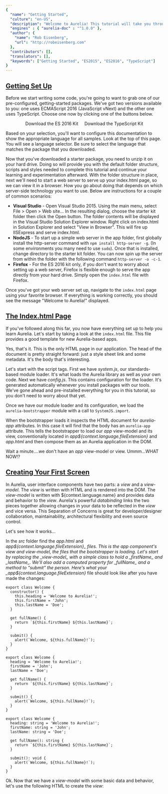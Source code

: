 ```yaml
---
{
  "name": "Getting Started",
  "culture": "en-US",
  "description": "Welcome to Aurelia! This tutorial will take you through creating a simple application using Aurelia and briefly explain its main concepts. We assume you are familiar with JavaScript, HTML, and CSS.",
  "engines" : { "aurelia-doc" : "^1.0.0" },
  "author": {
  	"name": "Rob Eisenberg",
  	"url": "http://robeisenberg.com"
  },
  "contributors": [],
  "translators": [],
  "keywords": ["Getting Started", "ES2015", "ES2016", "TypeScript"]
}
---
```

## [Getting Set Up](aurelia-doc://section/1/version/1.0.0)

Before we start writing some code, you're going to want to grab one of our pre-configured, getting-started packages. We've got two versions available to you: one uses ECMAScript 2016 (JavaScript vNext) and the other one uses TypeScript. Choose one now by clicking one of the buttons below.

<div style="text-align: center;">
  <a class="au-button" href="http://aurelia.io/downloads/kit-es2016.zip" style="text-decoration: none; margin: 32px 8px 42px 8px;" target="_blank">Download the ES 2016 Kit</a>
  <a class="au-button" href="http://aurelia.io/downloads/kit-typescript.zip" style="text-decoration: none; margin: 32px 8px 42px 8px;" target="_blank">Download the TypeScript Kit</a>
</div>

Based on your selection, you'll want to configure this documentation to show the appropriate language for all samples. Look at the top of this page. You will see a language selector. Be sure to select the language that matches the package that you downloaded.

Now that you've downloaded a starter package, you need to unzip it on your hard drive. Doing so will provide you with the default folder structure, scripts and styles needed to complete this tutorial and continue your learning and experimentation afterward. With the folder structure in place, next we'll need to start a web server to serve up your index.html page, so we can view it in a browser. How you go about doing that depends on which server-side technology you want to use. Below are instructions for a couple of common scenarios:

* **Visual Studio** - Open Visual Studio 2015. Using the main menu, select File > Open > Web site... In the resulting dialog, choose the starter kit folder then click the Open button. The folder contents will be displayed in the Visual Studio Solution Explorer window. Right click on index.html in Solution Explorer and select "View in Browser". This will fire up IISExpress and serve index.html.
* **NodeJS** - To start up a simple web server in the app folder, first globally install the http-server command with `npm install http-server -g`. (In some environments you many need to use `sudo`). Once that is installed, change directory to the starter kit folder. You can now spin up the server from within the folder with the following command `http-server -o -c-1`.
* **Firefox** - For the ES 2016 kit only, if you don't want to worry about setting up a web server, Firefox is flexible enough to serve the app directly from your hard drive. Simply open the `index.html` file with Firefox.

Once you've got your web server set up, navigate to the `index.html` page using your favorite browser. If everything is working correctly, you should see the message "Welcome to Aurelia!" displayed.

## [The Index.html Page](aurelia-doc://section/2/version/1.0.0)

If you've followed along this far, you now have everything set up to help you learn Aurelia. Let's start by taking a look at the `index.html` file. This file provides a good template for new Aurelia-based apps.

<code-listing heading="index.html">
  <source-code lang="HTML">
    <!doctype html>
    <html>
      <head>
        <title>Aurelia</title>
        <link rel="stylesheet" href="styles/styles.css">
        <meta name="viewport" content="width=device-width, initial-scale=1">
      </head>
      <body aurelia-app>
        <script src="jspm_packages/system.js"></script>
        <script src="config.js"></script>
        <script>
          SystemJS.import('aurelia-bootstrapper');
        </script>
      </body>
    </html>
  </source-code>
</code-listing>

Yes, that's it. This is the only HTML page in our application. The head of the document is pretty straight forward: just a style sheet link and some metadata. It's the body that's interesting.

Let's start with the script tags. First we have _system.js_, our standards-based module loader. It's what loads the Aurelia library as well as your own code. Next we have _config.js_. This contains configuration for the loader. It's generated automatically whenever you install packages with our tools. We've gone ahead and pre-installed everything for you in this tutorial, so you don't need to worry about that yet.

Once we have our module loader and its configuration, we load the `aurelia-bootstrapper` module with a call to `SystemJS.import`.

When the bootstrapper loads it inspects the HTML document for _aurelia-app_ attributes. In this case it will find that the body has an `aurelia-app` attribute. This tells the bootstrapper to load our _app_ view-model and its view, conventionally located in _app${context.language.fileExtension}_ and _app.html_ and then compose them as an Aurelia application in the DOM.

Wait a minute....we don't have an _app_ view-model or view. Ummm...WHAT NOW!?

## [Creating Your First Screen](aurelia-doc://section/3/version/1.0.0)

In Aurelia, user interface components have two parts: a _view_ and a _view-model_. The _view_ is written with HTML and is rendered into the DOM. The _view-model_ is written with ${context.language.name} and provides data and behavior to the _view_. Aurelia's powerful _databinding_ links the two pieces together allowing changes in your data to be reflected in the _view_ and vice versa. This Separation of Concerns is great for developer/designer collaboration, maintainability, architectural flexibility and even source control.

Let's see how it works...

In the _src_ folder find the _app.html_ and _app${context.language.fileExtension}_ files. This is the app component's view and view-model, the files that the bootstrapper is loading. Let's start by replacing the _view-model_ with a simple class to hold a _firstName_ and _lastName_. We'll also add a computed property for _fullName_ and a method to "submit" the person. Here's what your _app${context.language.fileExtension}_ file should look like after you have made the changes:

<code-listing heading="app${context.language.fileExtension}">
  <source-code lang="ES 2015">
    
    export class Welcome {
      constructor() {
        this.heading = 'Welcome to Aurelia!';
        this.firstName = 'John';
        this.lastName = 'Doe';
      }

      get fullName() {
        return `${this.firstName} ${this.lastName}`;
      }

      submit() {
        alert(`Welcome, ${this.fullName}!`);
      }
    }
  </source-code>
  <source-code lang="ES 2016">
   
    export class Welcome {
      heading = 'Welcome to Aurelia!';
      firstName = 'John';
      lastName = 'Doe';

      get fullName() {
        return `${this.firstName} ${this.lastName}`;
      }

      submit() {
        alert(`Welcome, ${this.fullName}!`);
      }
    }
  </source-code>
  <source-code lang="TypeScript">
    
    export class Welcome {
      heading: string = 'Welcome to Aurelia!';
      firstName: string = 'John';
      lastName: string = 'Doe';

      get fullName(): string {
        return `${this.firstName} ${this.lastName}`;
      }

      submit(): void {
        alert(`Welcome, ${this.fullName}!`);
      }
    }
  </source-code>
</code-listing>

Ok. Now that we have a _view-model_ with some basic data and behavior, let's use the following HTML to create the _view_:

<code-listing heading="app.html">
  <source-code lang="HTML">
    <template>
      <section>
        <h2>${heading}</h2>

        <form submit.trigger="submit()">
          <div>
            <label>First Name</label>
            <input type="text" value.bind="firstName">
          </div>
          <div>
            <label>Last Name</label>
            <input type="text" value.bind="lastName">
          </div>
          <div>
            <label>Full Name</label>
            <p>${fullName}</p>
          </div>
          <button type="submit">Submit</button>
        </form>
      </section>
    </template>
  </source-code>
</code-listing>

The first thing to notice is that all views are contained within a `template` tag, part of the W3C spec for Web Components. This particular view is a basic input form. Look at the input controls. Did you notice `value.bind="firstName"`? That databinds the input's _value_ to the _firstName_ property in our view-model. Any time the view-model's property changes, the input will be updated with the new value. Any time you change the value in the input control, Aurelia will push the new value into your view-model. It's that easy.

There are a couple more interesting things in this example. In the last form group you can see this syntax in the HTML content: `\${fullName}`. That's a string interpolation. It's a one-way binding from the view-model into the view that is automatically converted to a string and interpolated into the document. Finally, have a look at the form element itself. You should notice this: `submit.trigger="submit()"`. That's an event binding. Whenever the form's _submit_ event is fired the _submit_ method on the view-model will be invoked.

Let's refresh our browser to see the updated app in action. Pretty cool, yes!?

> Info: Binding Commands
> The `.bind` command uses the default binding behavior for any property. The default is one-way binding (model to view) for everything except form controls, which default to two-way. You can always override this by using the explicit binding commands `.one-way`, `.two-way` and `.one-time`. Similarly, you can use `.delegate` for event delegation in place of `.trigger`.

## [Adding Navigation](aurelia-doc://section/4/version/1.0.0)

A one page app isn't very interesting. We should probably add some more screens and set up a client-side router, don't you think? Let's begin by renaming our _app${context.language.fileExtension}_ and _app.html_ to _welcome${context.language.fileExtension}_ and _welcome.html_ respectively. This will be the first screen of our multi-screen app. Now, lets create a new _app${context.language.fileExtension}_ and _app.html_ which will serve as our "layout",  "master page" or "root component". The view will contain our navigation UI and the content placeholder for the current screen and the view-model will configure a router instance with our routes. We'll start with the view-model so you can see how to set up the router:

<code-listing heading="app${context.language.fileExtension}">
  <source-code lang="ES 2015/2016">
    export class App {
      configureRouter(config, router) {
        config.title = 'Aurelia';
        config.map([
          { route: ['','welcome'], name: 'welcome', moduleId: './welcome', nav: true, title:'Welcome' }
        ]);

        this.router = router;
      }
    }
  </source-code>
  <source-code lang="TypeScript">
    import {RouterConfiguration, Router} from 'aurelia-router';

    export class App {
      router: Router;

      configureRouter(config: RouterConfiguration, router: Router) {
        config.title = 'Aurelia';
        config.map([
          { route: ['','welcome'], name: 'welcome', moduleId: './welcome', nav: true, title:'Welcome' }
        ]);

        this.router = router;
      }
    }
  </source-code>
</code-listing>

Ok, we want to use the router, so we begin by creating and exporting our _App_ class and having it implement the `configureRouter` callback. This callback will be invoked with a configuration object. Using the configuration object, we set a title to use when generating the document's title, then map our routes. Each route has the following properties:

* `route`: This is a pattern which, when matched, will cause the router to navigate to this route. You can use static routes like above, but you can also use parameters like this: `customer/:id`. There's also support for wildcard routes and query string parameters. The route can be a single string pattern or an array of patterns as above.
* `name`: This is a name to use in code when generating URLs for the route.
* `moduleId`: This is a path which specifies the component you want to render for this route.
* `title`: You can optionally provide a title to be used in generating the document's title.
* `nav`: If this route should be included in the _navigation model_ because you want to generate a UI with it, set this to true (or a number indicating order).

<code-listing heading="app.html">
  <source-code lang="HTML">
    <template>
      <require from="bootstrap/css/bootstrap.css"></require>
      <require from="font-awesome/css/font-awesome.css"></require>

      <nav class="navbar navbar-default navbar-fixed-top" role="navigation">
        <div class="navbar-header">
          <button type="button" class="navbar-toggle" data-toggle="collapse" data-target="#bs-example-navbar-collapse-1">
            <span class="sr-only">Toggle Navigation</span>
            <span class="icon-bar"></span>
            <span class="icon-bar"></span>
            <span class="icon-bar"></span>
          </button>
          <a class="navbar-brand" href="#">
            <i class="fa fa-home"></i>
            <span>${router.title}</span>
          </a>
        </div>

        <div class="collapse navbar-collapse" id="bs-example-navbar-collapse-1">
          <ul class="nav navbar-nav">
            <li repeat.for="row of router.navigation" class="${row.isActive ? 'active' : ''}">
              <a href.bind="row.href">${row.title}</a>
            </li>
          </ul>

          <ul class="nav navbar-nav navbar-right">
            <li class="loader" if.bind="router.isNavigating">
              <i class="fa fa-spinner fa-spin fa-2x"></i>
            </li>
          </ul>
        </div>
      </nav>

      <div class="page-host">
        <router-view></router-view>
      </div>
    </template>
  </source-code>
</code-listing>

Following our simple app-building convention, the `App` class will be databound to the above view in _app.html_. A large part of this markup deals with setting up the main navigation structure. But before we get into that...do you see the `require` elements at the top of the view? In the same way that you can use `import` statements in ES2015/2016, Aurelia enables you to use `require` elements in HTML. The require element enables loading and including of functionality such as custom elements and behaviors, and in this case, CSS. Here, since our sample app is going to use some bootstrap styles and icons from font-awesome, we "require" those style sheets. With that in place, we can use bootstrap to lay out our navigation structure, as above. But that's not the interesting part of this view. What we really want to focus on is the binding and custom elements...

Since you've seen basic binding and string interpolation already, let's focus on the new stuff. Take a look at the navbar-nav `ul` element. Its `li` demonstrates how to use a repeater with the following expression `repeat.for="row of router.navigation"`. This will create one `li` for each item in the `router.navigation` array. The local variable is _row_ and you can see that used throughout the `li` and its child elements.

> Info
> The `navigation` property on the router is an array populated with all the routes you marked as `nav:true` in your route config. Aurelia models its `repeat.for` syntax after the new standard ES2015 `for..of` loop. So, you can think of looping over the array of navigable routes and generating UI for each.

Also on the `li` you can see a demonstration of how to use string interpolation to dynamically add/remove classes. Further down in the view, there's a second `ul`. See the binding on its single child `li`? `if.bind="router.isNavigating"` This conditionally adds/removes the `li` based on the value of the bound expression. Conveniently, the router will update its `isNavigating` property whenever it is....navigating.

The last piece we want to look at is the `router-view` custom element near the bottom of the view. This element, provided by Aurelia, represents the location in the DOM where the current "screen" will be rendered, based on the configured router's state.

With this in place, go ahead and refresh the browser and have a look. You should now see a main navigation with a single selected tab for our "welcome" route. The _welcome_ view should display in the main content area and function as before. Open up the browser's debug tools and have a look at the live DOM. You will see that the _welcome_ view content is displayed inside the `router-view`.

## [Adding a Second Page](aurelia-doc://section/5/version/1.0.0)

Well, we've technically got a navigation application now...but it's not very interesting because there's still only one screen. Let's add a second screen. Can you guess how to do it? I bet you can...

Let's display some users from Github. To do that, let's first configure our router for the hypothetical screen:

<code-listing heading="app${context.language.fileExtension} (updated)">
  <source-code lang="ES 2015/2016">
    export class App {
      configureRouter(config, router){
        config.title = 'Aurelia';
        config.map([
          { route: ['','welcome'],  name: 'welcome',  moduleId: './welcome',  nav: true, title:'Welcome' },
          { route: 'users',         name: 'users',    moduleId: './users',    nav: true, title:'Github Users' }
        ]);

        this.router = router;
      }
    }
  </source-code>
  <source-code lang="TypeScript">
    import {RouterConfiguration, Router} from 'aurelia-router';

    export class App {
      router: Router;

      configureRouter(config: RouterConfiguration, router: Router) {
        config.title = 'Aurelia';
        config.map([
          { route: ['','welcome'],  name: 'welcome',  moduleId: './welcome',  nav: true, title:'Welcome' },
          { route: 'users',         name: 'users',    moduleId: './users',    nav: true, title:'Github Users' }
        ]);

        this.router = router;
      }
    }
  </source-code>
</code-listing>

If you guessed that we need to create a _users${context.language.fileExtension}_ and _users.html_ file, you are correct. Here's the source:

<code-listing heading="users${context.language.fileExtension}">
  <source-code lang="ES 2015">
    import {HttpClient} from 'aurelia-fetch-client';
    import 'fetch';

    export class Users {
      static inject() { return [HttpClient]; }

      constructor(http) {
        this.http = http;
        this.heading = 'Github Users';
        this.users = [];

        http.configure(config => {
          config
            .useStandardConfiguration()
            .withBaseUrl('https://api.github.com/');
        });
      }

      activate() {
        return this.http.fetch('users')
          .then(response => response.json())
          .then(users => this.users = users);
      }
    }
  </source-code>
  <source-code lang="ES 2016">
    import {inject} from 'aurelia-framework';
    import {HttpClient} from 'aurelia-fetch-client';
    import 'fetch';

    @inject(HttpClient)
    export class Users {
      heading = 'Github Users';
      users = [];

      constructor(http) {
        http.configure(config => {
          config
            .useStandardConfiguration()
            .withBaseUrl('https://api.github.com/');
        });

        this.http = http;
      }

      activate() {
        return this.http.fetch('users')
          .then(response => response.json())
          .then(users => this.users = users);
      }
    }
  </source-code>
  <source-code lang="TypeScript">
    import {autoinject} from 'aurelia-framework';
    import {HttpClient} from 'aurelia-fetch-client';
    import 'fetch';

    @autoinject
    export class Users {
      heading: string = 'Github Users';
      users: any[] = [];

      constructor(private http: HttpClient) {
        http.configure(config => {
          config
            .useStandardConfiguration()
            .withBaseUrl('https://api.github.com/');
        });
      }

      activate() {
        return this.http.fetch('users')
          .then(response => response.json())
          .then(users => this.users = users);
      }
    }
  </source-code>
</code-listing>

There's a lot of cool stuff here. Let's start at the beginning. We are importing `HttpClient` from Aurelia's Fetch plugin, as well as the fetch polyfill. This lets us make HTTP requests in a very simple way, based on the upcoming W3C Fetch standard. This plugin is not included with the default Aurelia configuration but we've included it in this starter kit for you.

> Info
> In a later tutorial we'll talk more about the power of the integrated package manager and loader.

If you are using ES2016, take a look at the `inject` decorator. What does that do? Well, Aurelia creates the UI components as needed to render your app. It does this by using a [Dependency Injection](http://en.wikipedia.org/wiki/Dependency_injection) container capable of providing constructor dependencies like HttpClient. How does the DI system know what to provide? All you have to do is add that ES2016 `inject` decorator to your class. It should pass a list of types to provide instances of. There should be one argument for each constructor parameter. In the above example, we needed an HttpClient instance, so we added the `HttpClient` type in the `inject` decorator and then added a corresponding parameter in the constructor.

If you are sticking with ES2015, or don't want to use decorators, you can also add a static `inject` method or property to the class that returns an array of types to inject.

If you are using TypeScript >= 1.5, you can add the `@autoinject` decorator to your class and leave out the Types in the decorator call, but just use them on the constructor's signature.

Aurelia's router enforces a lifecycle on view-models whenever routes change. This is referred to as the "Screen Activation Lifecycle" or "Navigation Lifecycle". View-models can optionally hook into various parts of the lifecycle to control flow into and out of the route. When your route is ready to activate the router will call the `activate` hook, if present. In the above code, we use this hook to call the GitHub API and get some users back. Notice that we return the result of the http request back from our `activate` method. All the `HttpClient` APIs return a `Promise`. The router will detect a `Promise` and wait to complete navigation until after it resolves. So, in this way, you can optionally force the router to delay displaying the page until it is populated with data.

> Info: Navigation Lifecycle Hooks
> The full navigation lifecycle includes `canActivate`, `activate`, `canDeactivate` and `deactivate` hooks. The can* methods can return a boolean (or Promise of boolean) to accept or reject the transition into or out of the current screen.

> Info
> If you aren't familiar with [Promises](http://www.html5rocks.com/en/tutorials/es6/promises/), these are a new feature of ES2015 designed to improve asynchronous programming. A `Promise` is an object that represents a future result. Essentially, it represents a "promise" to complete some work or to provide some data at some point in the future.

<code-listing heading="users.html">
  <source-code lang="HTML">
    <template>
      <section>
        <h2>${heading}</h2>
        <div class="row au-stagger">
          <div class="col-sm-6 col-md-3 card-container" repeat.for="user of users">
            <div class="card">
              <canvas class="header-bg" width="250" height="70"></canvas>
              <div class="avatar">
                <img src.bind="user.avatar_url" crossorigin />
              </div>
              <div class="content">
                <p class="name">${user.login}</p>
                <p><a target="_blank" class="btn btn-default" href.bind="user.html_url">Contact</a></p>
              </div>
            </div>
          </div>
        </div>
      </section>
    </template>
  </source-code>
</code-listing>

The view for this screen is pretty straight forward. There's nothing you haven't seen before. Once you've got all this in place, go ahead and run your app again. You should now see two items in the nav bar and be able to switch back and forth between them. Huzzah!

Let's recap. To add a page to your app:

1. Add the route configuration to the _app${context.language.fileExtension}_ router.
2. Add a view-model.
3. Add a view with the same name (but with an .html extension).
4. Celebrate.

## [Bonus: Creating a Custom Element](aurelia-doc://section/6/version/1.0.0)

Look at you, you overachiever! I see you're interested in learning some extra awesome on this fine day. In that case, let's create a custom HTML element. I think a good candidate for this is our navbar. That's a lot of HTML in our _app.html_ file. Why not extract a custom `<nav-bar>` element to make things a bit more declarative? Here's what we want to be able to write in the end:

<code-listing heading="app.html">
  <source-code lang="HTML">
    <template>
      <require from="bootstrap/css/bootstrap.css"></require>
      <require from="font-awesome/css/font-awesome.css"></require>
      <require from='./nav-bar'></require>

      <nav-bar router.bind="router"></nav-bar>

      <div class="page-host">
        <router-view></router-view>
      </div>
    </template>
  </source-code>
</code-listing>

This code requires a `nav-bar` element from "nav-bar" and once it's available in the view, we can use it like any other element, including databinding to its custom properties (like _router_). So, how do we get to this end product?

Guess what? Our simple view-model/view conventions still apply for custom elements. Let's create a _nav-bar${context.language.fileExtension}_ and a _nav-bar.html_. Here's the code for the view-model first:

<code-listing heading="nav-bar${context.language.fileExtension}">
  <source-code lang="ES 2015">
    import {bindable, decorators} from 'aurelia-framework';

    export let NavBar = decorators(bindable('router')).on(class {
      constructor() {
        this.router = null;
      }
    });
  </source-code>
  <source-code lang="ES 2016">
    import {bindable} from 'aurelia-framework';

    export class NavBar {
      @bindable router = null;
    }
  </source-code>
  <source-code lang="TypeScript">
    import {bindable} from 'aurelia-framework';
    import {Router} from 'aurelia-router';

    export class NavBar {
      @bindable router: Router = null;
    }
  </source-code>
</code-listing>

To create a custom element, you create and export a class. Since this class is going to be used in HTML as an element, we need to tell the framework what properties on the class should appear as attributes on the element. To do that, we use the _bindable_ decorator. Like _inject_, _bindable_ is a way to provide information about your class to the Aurelia framework. Aurelia is smart and can infer many things, but when it can't or when you want to do something different than the conventions, you supply some additional information through decorators. The `bindable` decorator tells the framework that we want our class's `router` property to be surfaced as an attribute in the HTML. Once it's surfaced as an attribute, we can bind to it in the view.

<code-listing heading="nav-bar.html">
  <source-code lang="HTML">
    <template>
      <nav class="navbar navbar-default navbar-fixed-top" role="navigation">
        <div class="navbar-header">
          <button type="button" class="navbar-toggle" data-toggle="collapse" data-target="#bs-example-navbar-collapse-1">
            <span class="sr-only">Toggle Navigation</span>
            <span class="icon-bar"></span>
            <span class="icon-bar"></span>
            <span class="icon-bar"></span>
          </button>
          <a class="navbar-brand" href="#">
            <i class="fa fa-home"></i>
            <span>${router.title}</span>
          </a>
        </div>

        <div class="collapse navbar-collapse" id="bs-example-navbar-collapse-1">
          <ul class="nav navbar-nav">
            <li repeat.for="row of router.navigation" class="${row.isActive ? 'active' : ''}">
              <a href.bind="row.href">${row.title}</a>
            </li>
          </ul>

          <ul class="nav navbar-nav navbar-right">
            <li class="loader" if.bind="router.isNavigating">
              <i class="fa fa-spinner fa-spin fa-2x"></i>
            </li>
          </ul>
        </div>
      </nav>
    </template>
  </source-code>
</code-listing>

This looks almost identical to the navbar HTML in our original _app.html_ file. We've basically extracted that and put it into this template. Instead of binding to _app${context.language.fileExtension}_ though, it's now binding to _nav-bar${context.language.fileExtension}_.

This is a very simple custom element with no real behavior, but it is complete and usable as shown above.

Wait! I know what you are thinking. This custom element is so simple...it seems a bit silly to require a ${context.language.name} class just to define the single `router` property. Couldn't we get rid of that somehow? Well, the answer is YES. For very simple elements which have no behavior but simply provide a view that can be bound to a set of properties, we can omit the ${context.language.name} file altogether. Let's see how that works.

First, delete the _nav-bar${context.language.fileExtension}_ file. Next, we need to make one change to the _nav-bar.html_ file. On the template element, we can declare the bindable properties of our element like this:

<code-listing heading="nav-bar.html">
  <source-code lang="HTML">
    <template bindable="router">
      ...
    </template>
  </source-code>
</code-listing>

We can have more than one property by separating them by commas. Finally, we need to update our _app.html_ file so that the `require` element points to our html component. Here's what it should look like:

<code-listing heading="app.html">
  <source-code lang="HTML">
    <template>
      <require from="bootstrap/css/bootstrap.css"></require>
      <require from="font-awesome/css/font-awesome.css"></require>
      <require from='./nav-bar.html'></require>

      <nav-bar router.bind="router"></nav-bar>

      <div class="page-host">
        <router-view></router-view>
      </div>
    </template>
  </source-code>
</code-listing>

> Info: View Encapsulation
> Anything required into a view with the `require` element has visibility only inside that view. As a result, you don't have to worry about name conflicts between various view resources. For convenience, you can also load app-wide elements and other behaviors during your application's bootstrapping phase.

You may wonder how Aurelia determines the name of the custom element. By convention, it will use the export name of the class, lowered and hyphenated. In our html-only scenario, it will use the file name.

In addition to creating custom elements, you can also create custom attributes which add new behavior to existing elements. On occasion you may even need an attribute to dynamically control templates by adding and removing DOM from the view, like the `repeat` and `if` we used above. You can do all that and much more with Aurelia's powerful and extensible templating engine. Here's a secret...none of Aurelia's so-called "built in" behaviors are actually built in. They are in their own library and are "installed" into Aurelia as a plugin. We provide our built-ins using the same core that you have to build your own apps and plugins.

## [Bonus: Leveraging Child Routers](aurelia-doc://section/7/version/1.0.0)

Can't get enough can you? Well, I've got a treat for you. Let's add a third page to our app...with its own router! We call this a child router. Child routers have their own route configuration and navigate relative to the parent router. Prepare thyself for insanity....

First, let's update our _app${context.language.fileExtension}_ with the new configuration. Here's what it should look like:

<code-listing heading="app${context.language.fileExtension} (updated...again)">
  <source-code lang="ES 2015/2016">
    export class App {
      configureRouter(config, router) {
        config.title = 'Aurelia';
        config.map([
          { route: ['','welcome'],  name: 'welcome',      moduleId: './welcome',      nav: true, title:'Welcome' },
          { route: 'users',         name: 'users',        moduleId: './users',        nav: true, title:'Github Users' },
          { route: 'child-router',  name: 'child-router', moduleId: './child-router', nav: true, title:'Child Router' }
        ]);

        this.router = router;
      }
    }
  </source-code>
  <source-code lang="TypeScript">
    import {RouterConfiguration, Router} from 'aurelia-router';

    export class App {
      router: Router;

      configureRouter(config: RouterConfiguration, router: Router) {
        config.title = 'Aurelia';
        config.map([
          { route: ['','welcome'],  name: 'welcome',      moduleId: './welcome',      nav: true, title:'Welcome' },
          { route: 'users',         name: 'users',        moduleId: './users',        nav: true, title:'Github Users' },
          { route: 'child-router',  name: 'child-router', moduleId: './child-router', nav: true, title:'Child Router' }
        ]);

        this.router = router;
      }
    }
  </source-code>
</code-listing>

Nothing new there. The interesting part is what's inside _child-router${context.language.fileExtension}_...

<code-listing heading="child-router${context.language.fileExtension}">
  <source-code lang="ES 2016">
    export class ChildRouter {
      heading = 'Child Router';

      configureRouter(config, router){
        config.map([
          { route: ['','welcome'],  name: 'welcome',       moduleId: './welcome',       nav: true, title:'Welcome' },
          { route: 'users',         name: 'users',         moduleId: './users',         nav: true, title:'Github Users' },
          { route: 'child-router',  name: 'child-router',  moduleId: './child-router',  nav: true, title:'Child Router' }
        ]);

        this.router = router;
      }
    }
  </source-code>
  <source-code lang="ES 2015">
    export class ChildRouter {
      constructor() {
        this.heading = 'Child Router';
      }

      configureRouter(config, router) {
        config.map([
          { route: ['','welcome'],  name: 'welcome',       moduleId: './welcome',       nav: true, title:'Welcome' },
          { route: 'users',         name: 'users',         moduleId: './users',         nav: true, title:'Github Users' },
          { route: 'child-router',  name: 'child-router',  moduleId: './child-router',  nav: true, title:'Child Router' }
        ]);

        this.router = router;
      }
    }
  </source-code>
  <source-code lang="TypeScript">
    import {RouterConfiguration, Router} from 'aurelia-router';

    export class ChildRouter {
      heading: string = 'Child Router';
      router: Router;

      configureRouter(config: RouterConfiguration, router: Router) {
        config.map([
          { route: ['','welcome'],  name: 'welcome',       moduleId: './welcome',       nav: true, title:'Welcome' },
          { route: 'users',         name: 'users',         moduleId: './users',         nav: true, title:'Github Users' },
          { route: 'child-router',  name: 'child-router',  moduleId: './child-router',  nav: true, title:'Child Router' }
        ]);

        this.router = router;
      }
    }
  </source-code>
</code-listing>

What!? It's practically the same configuration as `App`? What? Why? Well...you should probably never do this in real life...but it's pretty cool what this does. This, my friends, is a recursive router, and we're doing it because we can.

For completeness, here's the view:

<code-listing heading="child-router.html">
  <source-code lang="HTML">
    <template>
      <section>
        <h2>${heading}</h2>
        <div>
          <div class="col-md-2">
            <ul class="well nav nav-pills nav-stacked">
              <li repeat.for="row of router.navigation" class="${row.isActive ? 'active' : ''}">
                <a href.bind="row.href">${row.title}</a>
              </li>
            </ul>
          </div>
          <div class="col-md-10" style="padding: 0">
            <router-view></router-view>
          </div>
        </div>
      </section>
    </template>
  </source-code>
</code-listing>

Run the app and see the magic....and pray the universe doesn't explode.

## [Conclusion](aurelia-doc://section/8/version/1.0.0)

With its strong focus on developer experience, Aurelia can enable you to not only create amazing applications, but also enjoy the process. We've designed it with simple conventions in mind so you don't need to waste time with tons of configuration or write boilerplate code just to satisfy a stubborn or restrictive framework. You'll never hit a roadblock with Aurelia either. It's been carefully designed to be pluggable and customizable.

Thanks for taking the time to read through our guide. We hope you'll explore the docs and build something awesome. We look forward to seeing what you will make.
